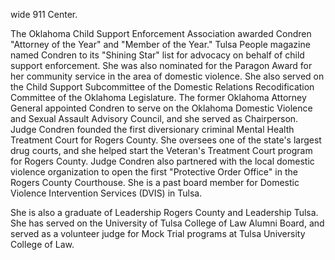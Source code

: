 ﻿---
fname: 'Sheila'
lname: 'Condren'
id: 747
published: False
layout: judge-bio
---
wide
911 Center.

The Oklahoma Child Support Enforcement Association awarded Condren
"Attorney of the Year" and "Member of the Year." Tulsa People magazine
named Condren to its "Shining Star" list for advocacy on behalf of child
support enforcement. She was also nominated for the Paragon Award for
her community service in the area of domestic violence. She also served
on the Child Support Subcommittee of the Domestic Relations
Recodification Committee of the Oklahoma Legislature. The former
Oklahoma Attorney General appointed Condren to serve on the Oklahoma
Domestic Violence and Sexual Assault Advisory Council, and she served as
Chairperson. Judge Condren founded the first diversionary criminal
Mental Health Treatment Court for Rogers County. She oversees one of the
state's largest drug courts, and she helped start the Veteran's
Treatment Court program for Rogers County. Judge Condren also partnered
with the local domestic violence organization to open the first
"Protective Order Office" in the Rogers County Courthouse. She is a past
board member for Domestic Violence Intervention Services (DVIS) in
Tulsa.

She is also a graduate of Leadership Rogers County and Leadership Tulsa.
She has served on the University of Tulsa College of Law Alumni Board,
and served as a volunteer judge for Mock Trial programs at Tulsa
University College of Law.
